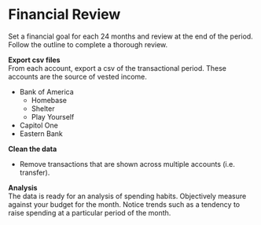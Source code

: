 # Financial Review

Set a financial goal for each 24 months and review at the end of the period. Follow the outline to complete a thorough review.

**Export csv files**  
From each account, export a csv of the transactional period. These accounts are the source of vested income.
- Bank of America
  - Homebase
  - Shelter
  - Play Yourself
- Capitol One
- Eastern Bank

**Clean the data**
- Remove transactions that are shown across multiple accounts (i.e. transfer). 

**Analysis**  
The data is ready for an analysis of spending habits. Objectively measure against your budget for the month. Notice trends such as a tendency to raise spending at a particular period of the month.